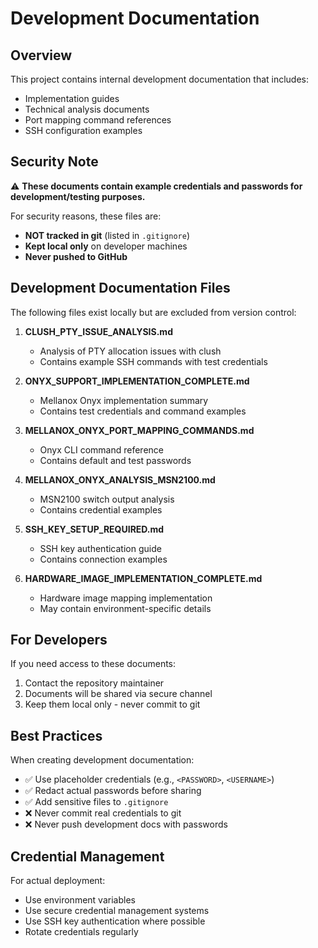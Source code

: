 # Development Documentation

## Overview

This project contains internal development documentation that includes:
- Implementation guides
- Technical analysis documents
- Port mapping command references
- SSH configuration examples

## Security Note

⚠️ **These documents contain example credentials and passwords for development/testing purposes.**

For security reasons, these files are:
- **NOT tracked in git** (listed in `.gitignore`)
- **Kept local only** on developer machines
- **Never pushed to GitHub**

## Development Documentation Files

The following files exist locally but are excluded from version control:

1. **CLUSH_PTY_ISSUE_ANALYSIS.md**
   - Analysis of PTY allocation issues with clush
   - Contains example SSH commands with test credentials

2. **ONYX_SUPPORT_IMPLEMENTATION_COMPLETE.md**
   - Mellanox Onyx implementation summary
   - Contains test credentials and command examples

3. **MELLANOX_ONYX_PORT_MAPPING_COMMANDS.md**
   - Onyx CLI command reference
   - Contains default and test passwords

4. **MELLANOX_ONYX_ANALYSIS_MSN2100.md**
   - MSN2100 switch output analysis
   - Contains credential examples

5. **SSH_KEY_SETUP_REQUIRED.md**
   - SSH key authentication guide
   - Contains connection examples

6. **HARDWARE_IMAGE_IMPLEMENTATION_COMPLETE.md**
   - Hardware image mapping implementation
   - May contain environment-specific details

## For Developers

If you need access to these documents:
1. Contact the repository maintainer
2. Documents will be shared via secure channel
3. Keep them local only - never commit to git

## Best Practices

When creating development documentation:
- ✅ Use placeholder credentials (e.g., `<PASSWORD>`, `<USERNAME>`)
- ✅ Redact actual passwords before sharing
- ✅ Add sensitive files to `.gitignore`
- ❌ Never commit real credentials to git
- ❌ Never push development docs with passwords

## Credential Management

For actual deployment:
- Use environment variables
- Use secure credential management systems
- Use SSH key authentication where possible
- Rotate credentials regularly
